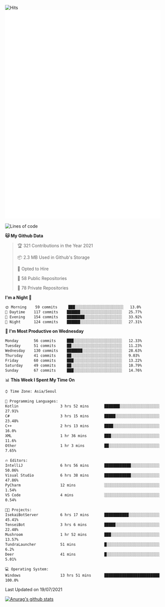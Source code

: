 ![Hits](https://hits.seeyoufarm.com/api/count/incr/badge.svg?url=https%3A%2F%2Fgithub.com%2Fkokose1234&count_bg=%2379C83D&title_bg=%23555555&icon=apple.svg&icon_color=%23E7E7E7&title=hits&edge_flat=false)
<br/>
![Metrics](https://github.com/kokose1234/kokose1234/blob/main/github-metrics.svg)

<!--START_SECTION:waka-->
![Lines of code](https://img.shields.io/badge/From%20Hello%20World%20I%27ve%20Written-13.0%20million%20lines%20of%20code-blue)

**🐱 My Github Data** 

> 🏆 321 Contributions in the Year 2021
 > 
> 📦 2.3 MB Used in Github's Storage 
 > 
> 💼 Opted to Hire
 > 
> 📜 58 Public Repositories 
 > 
> 🔑 78 Private Repositories  
 > 
**I'm a Night 🦉** 

```text
🌞 Morning    59 commits     ███░░░░░░░░░░░░░░░░░░░░░░   13.0% 
🌆 Daytime    117 commits    ██████░░░░░░░░░░░░░░░░░░░   25.77% 
🌃 Evening    154 commits    ████████░░░░░░░░░░░░░░░░░   33.92% 
🌙 Night      124 commits    ██████░░░░░░░░░░░░░░░░░░░   27.31%

```
📅 **I'm Most Productive on Wednesday** 

```text
Monday       56 commits     ███░░░░░░░░░░░░░░░░░░░░░░   12.33% 
Tuesday      51 commits     ██░░░░░░░░░░░░░░░░░░░░░░░   11.23% 
Wednesday    130 commits    ███████░░░░░░░░░░░░░░░░░░   28.63% 
Thursday     41 commits     ██░░░░░░░░░░░░░░░░░░░░░░░   9.03% 
Friday       60 commits     ███░░░░░░░░░░░░░░░░░░░░░░   13.22% 
Saturday     49 commits     ██░░░░░░░░░░░░░░░░░░░░░░░   10.79% 
Sunday       67 commits     ███░░░░░░░░░░░░░░░░░░░░░░   14.76%

```


📊 **This Week I Spent My Time On** 

```text
⌚︎ Time Zone: Asia/Seoul

💬 Programming Languages: 
Kotlin                   3 hrs 52 mins       ███████░░░░░░░░░░░░░░░░░░   27.91% 
C#                       3 hrs 15 mins       █████░░░░░░░░░░░░░░░░░░░░   23.48% 
C++                      2 hrs 13 mins       ████░░░░░░░░░░░░░░░░░░░░░   16.0% 
XML                      1 hr 36 mins        ███░░░░░░░░░░░░░░░░░░░░░░   11.6% 
Other                    1 hr 3 mins         ██░░░░░░░░░░░░░░░░░░░░░░░   7.65%

🔥 Editors: 
IntelliJ                 6 hrs 56 mins       ████████████░░░░░░░░░░░░░   50.06% 
Visual Studio            6 hrs 38 mins       ████████████░░░░░░░░░░░░░   47.86% 
PyCharm                  12 mins             ░░░░░░░░░░░░░░░░░░░░░░░░░   1.54% 
VS Code                  4 mins              ░░░░░░░░░░░░░░░░░░░░░░░░░   0.54%

🐱‍💻 Projects: 
IsekaiBotServer          6 hrs 17 mins       ███████████░░░░░░░░░░░░░░   45.41% 
TenseiBot                3 hrs 6 mins        █████░░░░░░░░░░░░░░░░░░░░   22.48% 
Mushroom                 1 hr 52 mins        ███░░░░░░░░░░░░░░░░░░░░░░   13.57% 
TundraLauncher           51 mins             █░░░░░░░░░░░░░░░░░░░░░░░░   6.2% 
Deer                     41 mins             █░░░░░░░░░░░░░░░░░░░░░░░░   5.01%

💻 Operating System: 
Windows                  13 hrs 51 mins      █████████████████████████   100.0%

```


 Last Updated on 19/07/2021
<!--END_SECTION:waka-->

[![Anurag's github stats](https://github-readme-stats.vercel.app/api?username=kokose1234&theme=dracula)](https://github.com/anuraghazra/github-readme-stats)



	
